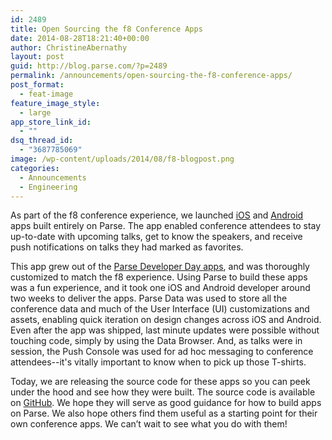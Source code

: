 ```yaml
---
id: 2489
title: Open Sourcing the f8 Conference Apps
date: 2014-08-28T18:21:40+00:00
author: ChristineAbernathy
layout: post
guid: http://blog.parse.com/?p=2489
permalink: /announcements/open-sourcing-the-f8-conference-apps/
post_format:
  - feat-image
feature_image_style:
  - large
app_store_link_id:
  - ""
dsq_thread_id:
  - "3687785069"
image: /wp-content/uploads/2014/08/f8-blogpost.png
categories:
  - Announcements
  - Engineering
---
```

As part of the f8 conference experience, we launched <a href="http://itunes.apple.com/us/app/f8/id853467066?mt=8" target="_blank">iOS</a> and <a href="http://play.google.com/store/apps/details?id=com.parse.f8" target="_blank">Android</a> apps built entirely on Parse. The app enabled conference attendees to stay up-to-date with upcoming talks, get to know the speakers, and receive push notifications on talks they had marked as favorites.

This app grew out of the <a href="http://blog.parse.com/2013/10/01/parse-developer-day-apps-now-open-sourced/" target="_blank">Parse Developer Day apps</a>, and was thoroughly customized to match the f8 experience. Using Parse to build these apps was a fun experience, and it took one iOS and Android developer around two weeks to deliver the apps. Parse Data was used to store all the conference data and much of the User Interface (UI) customizations and assets, enabling quick iteration on design changes across iOS and Android. Even after the app was shipped, last minute updates were possible without touching code, simply by using the Data Browser. And, as talks were in session, the Push Console was used for ad hoc messaging to conference attendees--it's vitally important to know when to pick up those T-shirts.

Today, we are releasing the source code for these apps so you can peek under the hood and see how they were built. The source code is available on <a href="https://github.com/ParsePlatform/f8DeveloperConferenceApp" target="_blank">GitHub</a>. We hope they will serve as good guidance for how to build apps on Parse. We also hope others find them useful as a starting point for their own conference apps. We can’t wait to see what you do with them!